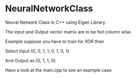 NeuralNetworkClass
==================

Neural Network Class in C++ using Eigen Library.

The input and Output vector matrix are to be fed column wise.

Example suppose you have to train for XOR then

Select Input {0, 0, 1, 1;
              0, 1, 0, 1}

And Output as {0, 1, 1, 0}

Have a look at the main.cpp to see an example case.
